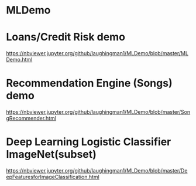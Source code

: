 # MLDemo
# Loans/Credit Risk demo
https://nbviewer.jupyter.org/github/laughingman1/MLDemo/blob/master/MLDemo.html

# Recommendation Engine (Songs) demo
https://nbviewer.jupyter.org/github/laughingman1/MLDemo/blob/master/SongRecommender.html

# Deep Learning Logistic Classifier ImageNet(subset)
https://nbviewer.jupyter.org/github/laughingman1/MLDemo/blob/master/DeepFeaturesforImageClassification.html
